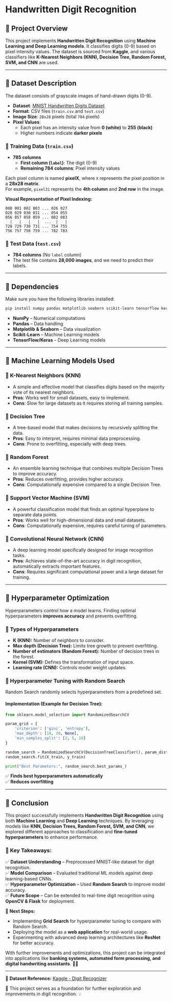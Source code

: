 # **Handwritten Digit Recognition**  

## **📌 Project Overview**  
This project implements **Handwritten Digit Recognition** using **Machine Learning and Deep Learning models**. It classifies digits (0-9) based on pixel intensity values. The dataset is sourced from **Kaggle**, and various classifiers like **K-Nearest Neighbors (KNN), Decision Tree, Random Forest, SVM, and CNN** are used.  

---

## **📂 Dataset Description**  
The dataset consists of grayscale images of hand-drawn digits (0-9).  

- **Dataset**: [MNIST Handwritten Digits Dataset](https://www.kaggle.com/competitions/digit-recognizer/data)  
- **Format**: CSV files (`train.csv` and `test.csv`)  
- **Image Size**: `28x28` pixels (total `784` pixels)  
- **Pixel Values**:  
  - Each pixel has an intensity value from **0 (white)** to **255 (black)**  
  - Higher numbers indicate **darker pixels**  

### **🔹 Training Data (`train.csv`)**
- **785 columns**  
  - **First column (`label`)**: The digit (0-9)  
  - **Remaining 784 columns**: Pixel intensity values  

Each pixel column is named **pixelX**, where `X` represents the pixel position in a **28x28 matrix**.  
For example, `pixel31` represents the **4th column** and **2nd row** in the image.  

**Visual Representation of Pixel Indexing:**  
```
000 001 002 003 ... 026 027
028 029 030 031 ... 054 055
056 057 058 059 ... 082 083
  |   |   |   |  ...  |   |
728 729 730 731 ... 754 755
756 757 758 759 ... 782 783
```

### **🔹 Test Data (`test.csv`)**
- **784 columns** (No `label` column)  
- The test file contains **28,000 images**, and we need to predict their labels.  

---


## **📌 Dependencies**  
Make sure you have the following libraries installed:  
```bash
pip install numpy pandas matplotlib seaborn scikit-learn tensorflow keras
```

- **NumPy** – Numerical computations  
- **Pandas** – Data handling  
- **Matplotlib & Seaborn** – Data visualization  
- **Scikit-Learn** – Machine Learning models  
- **TensorFlow/Keras** – Deep Learning models  

---


## **📌 Machine Learning Models Used**  

### **🔹 K-Nearest Neighbors (KNN)**  
- A simple and effective model that classifies digits based on the majority vote of its nearest neighbors.  
- **Pros**: Works well for small datasets, easy to implement.  
- **Cons**: Slow for large datasets as it requires storing all training samples.  

### **🔹 Decision Tree**  
- A tree-based model that makes decisions by recursively splitting the data.  
- **Pros**: Easy to interpret, requires minimal data preprocessing.  
- **Cons**: Prone to overfitting, especially with deep trees.  

### **🔹 Random Forest**  
- An ensemble learning technique that combines multiple Decision Trees to improve accuracy.  
- **Pros**: Reduces overfitting, provides higher accuracy.  
- **Cons**: Computationally expensive compared to a single Decision Tree.  

### **🔹 Support Vector Machine (SVM)**  
- A powerful classification model that finds an optimal hyperplane to separate data points.  
- **Pros**: Works well for high-dimensional data and small datasets.  
- **Cons**: Computationally expensive, requires careful tuning of parameters.  

### **🔹 Convolutional Neural Network (CNN)**  
- A deep learning model specifically designed for image recognition tasks.  
- **Pros**: Achieves state-of-the-art accuracy in digit recognition, automatically extracts important features.  
- **Cons**: Requires significant computational power and a large dataset for training.  

---

## **📌 Hyperparameter Optimization**  
Hyperparameters control how a model learns. Finding optimal hyperparameters **improves accuracy** and prevents overfitting.  

### **🔹 Types of Hyperparameters**  
- **K (KNN):** Number of neighbors to consider.  
- **Max depth (Decision Tree):** Limits tree growth to prevent overfitting.  
- **Number of estimators (Random Forest):** Number of decision trees in the forest.  
- **Kernel (SVM):** Defines the transformation of input space.  
- **Learning rate (CNN):** Controls model weight updates.  

### **🔹 Hyperparameter Tuning with Random Search**  
Random Search randomly selects hyperparameters from a predefined set.  

#### **Implementation (Example for Decision Tree):**
```python
from sklearn.model_selection import RandomizedSearchCV

param_grid = {
    'criterion': ['gini', 'entropy'],
    'max_depth': [10, 20, None],
    'min_samples_split': [2, 5, 10]
}

random_search = RandomizedSearchCV(DecisionTreeClassifier(), param_distributions=param_grid, n_iter=10, cv=5)
random_search.fit(X_train, y_train)

print("Best Parameters:", random_search.best_params_)
```
✅ **Finds best hyperparameters automatically**  
✅ **Reduces overfitting**  

---


## **📌 Conclusion**  
This project successfully implements **Handwritten Digit Recognition** using both **Machine Learning** and **Deep Learning** techniques. By leveraging models like **KNN, Decision Trees, Random Forest, SVM, and CNN**, we explored different approaches to classification and **fine-tuned hyperparameters** to enhance performance.  

### **🔹 Key Takeaways:**  
✅ **Dataset Understanding** – Preprocessed MNIST-like dataset for digit recognition.  
✅ **Model Comparison** – Evaluated traditional ML models against deep learning-based CNNs.  
✅ **Hyperparameter Optimization** – Used **Random Search** to improve model accuracy.  
✅ **Future Scope** – Can be extended to real-time digit recognition using **OpenCV & Flask** for deployment.  

🚀 **Next Steps:**  
- Implementing **Grid Search** for hyperparameter tuning to compare with Random Search.  
- Deploying the model as a **web application** for real-world usage.  
- Experimenting with advanced deep learning architectures like **ResNet** for better accuracy.  

With further improvements and optimizations, this project can be integrated into applications like **banking systems, automated form processing, and digital handwriting assistants**. 🎯✨  

---

🔗 **Dataset Reference:** [Kaggle - Digit Recognizer](https://www.kaggle.com/competitions/digit-recognizer/data)  

📢 This project serves as a foundation for further exploration and improvements in digit recognition. 💡 

